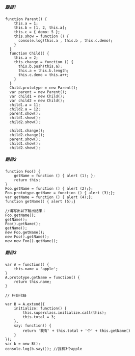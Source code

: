 ##### 题目1
	function Parent() {
	    this.a = 1;
	    this.b = [1, 2, this.a];
	    this.c = { demo: 5 };
	    this.show = function () {
	      console.log(this.a , this.b , this.c.demo);
	    }
	  }
	  function Child() {
	    this.a = 2;
	    this.change = function () {
	      this.b.push(this.a);
	      this.a = this.b.length;
	      this.c.demo = this.a++;
	    }
	  }
	  Child.prototype = new Parent();
	  var parent = new Parent();
	  var child1 = new Child();
	  var child2 = new Child();
	  child1.a = 11;
	  child2.a = 12;
	  parent.show();
	  child1.show();
	  child2.show();

	  child1.change();
	  child2.change();
	  parent.show();
	  child1.show();
	  child2.show();

##### 题目2
	function Foo() {
	    getName = function () { alert (1); };
	    return this;
	}
	Foo.getName = function () { alert (2);};
	Foo.prototype.getName = function () { alert (3);};
	var getName = function () { alert (4);};
	function getName() { alert (5);}
	 
	//请写出以下输出结果：
	Foo.getName();
	getName();
	Foo().getName();
	getName();
	new Foo.getName();
	new Foo().getName();
	new new Foo().getName();


##### 题目3
	var A = function() {
	    this.name = 'apple';
	}
	A.prototype.getName = function() {
	    return this.name;
	}

	// 补充代码

	var B = A.extend({
	    initialize: function() {
	        this.superclass.initialize.call(this);
	        this.total = 3;
	    },
	    say: function() {
	        return '我有' + this.total + '个' + this.getName()
	    }
	});
	var b = new B();
	console.log(b.say()); //我有3个apple